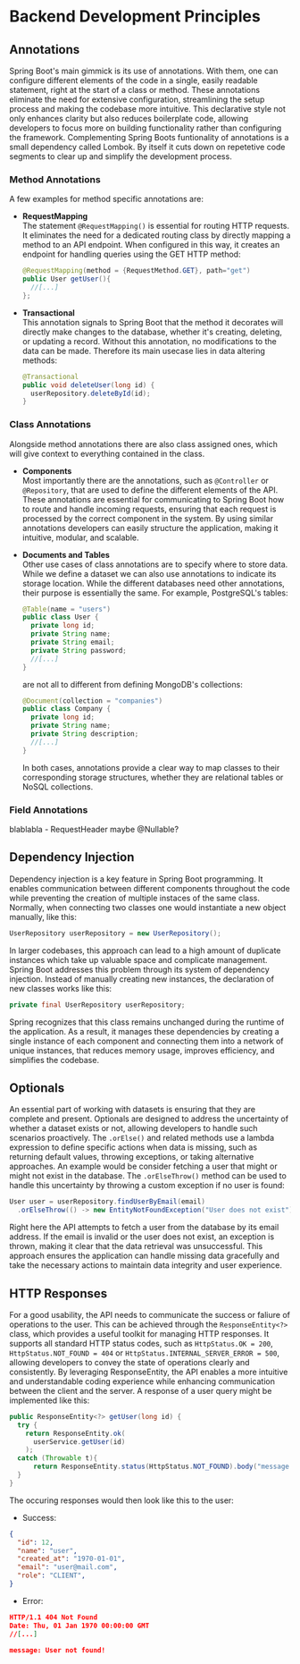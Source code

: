 # Backend Development Principles

## **Annotations**
Spring Boot's main gimmick is its use of annotations. With them, one can configure different elements of the code in a single, easily readable statement, right at the start of a class or method. These annotations eliminate the need for extensive configuration, streamlining the setup process and making the codebase more intuitive. This declarative style not only enhances clarity but also reduces boilerplate code, allowing developers to focus more on building functionality rather than configuring the framework. Complementing Spring Boots funtionality of annotations is a small dependency called Lombok. By itself it cuts down on repetetive code segments to clear up and simplify the development process.

### **Method Annotations**
A few examples for method specific annotations are:

- **RequestMapping** <br>
    The statement `@RequestMapping()` is essential for routing HTTP requests. It eliminates the need for a dedicated routing class by directly mapping a method to an API endpoint. When configured in this way, it creates an endpoint for handling queries using the GET HTTP method:
    ```java
    @RequestMapping(method = {RequestMethod.GET}, path="get")
    public User getUser(){
      //[...]
    };
    ```

- **Transactional** <br>
    This annotation signals to Spring Boot that the method it decorates will directly make changes to the database, whether it's creating, deleting, or updating a record. Without this annotation, no modifications to the data can be made. Therefore its main usecase lies in data altering methods:
    ```java
    @Transactional
    public void deleteUser(long id) {
      userRepository.deleteById(id);
    }
    ```

### **Class Annotations**
Alongside method annotations there are also class assigned ones, which will give context to everything contained in the class. 

- **Components** <br>
    Most importantly there are the annotations, such as `@Controller` or `@Repository`, that are used to define the different elements of the API. These annotations are essential for communicating to Spring Boot how to route and handle incoming requests, ensuring that each request is processed by the correct component in the system. By using similar annotations developers can easily structure the application, making it intuitive, modular, and scalable. 

- **Documents and Tables** <br>
    Other use cases of class annotations are to specify where to store data. While we define a dataset we can also use annotations to indicate its storage location. While the different databases need other annotations, their purpose is essentially the same. For example, PostgreSQL's tables:
    ```java
    @Table(name = "users")
    public class User {
      private long id;
      private String name;
      private String email;
      private String password;
      //[...]
    }
    ```
    are not all to different from defining MongoDB's collections:
    ```java
    @Document(collection = "companies")
    public class Company {
      private long id;
      private String name;
      private String description;
      //[...]
    }
    ```
    In both cases, annotations provide a clear way to map classes to their corresponding storage structures, whether they are relational tables or NoSQL collections.

### **Field Annotations**
blablabla - RequestHeader maybe @Nullable?


## **Dependency Injection**
Dependency injection is a key feature in Spring Boot programming. It enables communication between different components throughout the code while preventing the creation of multiple instaces of the same class. Normally, when connecting two classes one would instantiate a new object manually, like this: <br>
```java
UserRepository userRepository = new UserRepository();
```
In larger codebases, this approach can lead to a high amount of duplicate instances which take up valuable space and complicate management. Spring Boot addresses this problem through its system of dependency injection. Instead of manually creating new instances, the declaration of new classes works like this: <br>
```java
private final UserRepository userRepository;
```
Spring recognizes that this class remains unchanged during the runtime of the application.  As a result, it manages these dependencies by creating a single instance of each component and connecting them into a network of unique instances, that reduces memory usage, improves efficiency, and simplifies the codebase.

## **Optionals**
An essential part of working with datasets is ensuring that they are complete and present. Optionals are designed to address the uncertainty of whether a dataset exists or not, allowing developers to handle such scenarios proactively. The `.orElse()` and related methods use a lambda expression to define specific actions when data is missing, such as returning default values, throwing exceptions, or taking alternative approaches. An example would be consider fetching a user that might or might not exist in the database. The `.orElseThrow()` method can be used to handle this uncertainty by throwing a custom exception if no user is found:
```java
User user = userRepository.findUserByEmail(email)
  .orElseThrow(() -> new EntityNotFoundException("User does not exist"));
```
Right here the API attempts to fetch a user from the database by its email address. If the email is invalid or the user does not exist, an exception is thrown, making it clear that the data retrieval was unsuccessful. This approach ensures the application can handle missing data gracefully and take the necessary actions to maintain data integrity and user experience.

## **HTTP Responses**
For a good usability, the API needs to communicate the success or faliure of operations to the user. This can be achieved through the `ResponseEntity<?>` class, which provides a useful toolkit for managing HTTP responses. It supports all standard HTTP status codes, such as `HttpStatus.OK = 200`, `HttpStatus.NOT_FOUND = 404` or `HttpStatus.INTERNAL_SERVER_ERROR = 500`, allowing developers to convey the state of operations clearly and consistently. By leveraging ResponseEntity, the API enables a more intuitive and understandable coding experience while enhancing communication between the client and the server. A response of a user query might be implemented like this:
```java
public ResponseEntity<?> getUser(long id) {
  try {
    return ResponseEntity.ok(
      userService.getUser(id)
    );
  catch (Throwable t){
      return ResponseEntity.status(HttpStatus.NOT_FOUND).body("message: " + t.getMessage());
  }
}
```
The occuring responses would then look like this to the user:

- Success:
```json
{
  "id": 12,
  "name": "user",
  "created_at": "1970-01-01",
  "email": "user@mail.com",
  "role": "CLIENT",
}
```

- Error:
```json
HTTP/1.1 404 Not Found
Date: Thu, 01 Jan 1970 00:00:00 GMT
//[...]

message: User not found!
```

<!-- since controllers catch errors. service hat es einfach mit just use a throwable if something is wrong-->